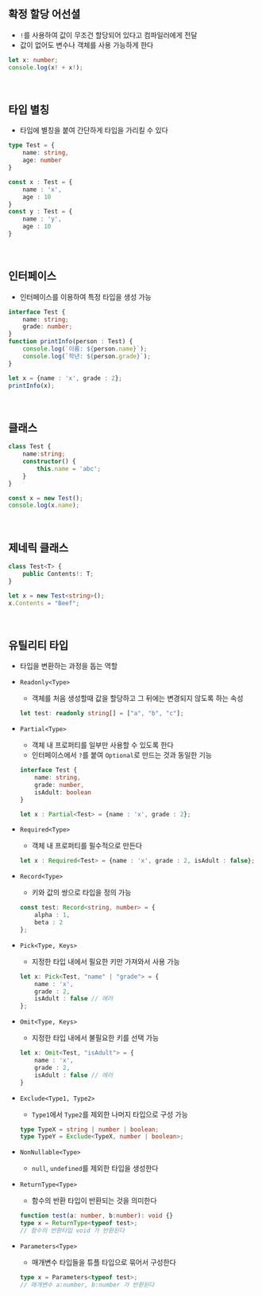 <!-- --- --><!-- title: 기본 키워드 --><!-- updated: 2023-02-02 09:03:52Z --><!-- created: 2023-02-02 08:08:36Z --><!-- latitude: 37.56653500 --><!-- longitude: 126.97796920 --><!-- altitude: 0.0000 --><!-- --- -->## 확정 할당 어선셜- `!`를 사용하여 값이 무조건 할당되어 있다고 컴파일러에게 전달- 값이 없어도 변수나 객체를 사용 가능하게 한다```typescriptlet x: number;console.log(x! + x!);```<br>## 타입 별칭- 타입에 별칭을 붙여 간단하게 타입을 가리킬 수 있다```typescripttype Test = {	name: string,	age: number}const x : Test = {	name : 'x',	age : 10}const y : Test = {	name : 'y',	age : 10}```<br>## 인터페이스- 인터페이스를 이용하여 특정 타입을 생성 가능```typescriptinterface Test {	name: string;	grade: number;}function printInfo(person : Test) {	console.log(`이름: ${person.name}`);	console.log(`학년: ${person.grade}`);}let x = {name : 'x', grade : 2};printInfo(x);```<br>## 클래스```typescriptclass Test {	name:string;	constructor() {		this.name = 'abc';	}}const x = new Test();console.log(x.name);```<br>## 제네릭 클래스```typescriptclass Test<T> {	public Contents!: T;}let x = new Test<string>();x.Contents = "Beef";```<br>## 유틸리티 타입- 타입을 변환하는 과정을 돕는 역할- `Readonly<Type>`	- 객체를 처음 생성할때 값을 할당하고 그 뒤에는 변경되지 않도록 하는 속성	```typescript	let test: readonly string[] = ["a", "b", "c"];	```- `Partial<Type>`	- 객체 내 프로퍼티를 일부만 사용할 수 있도록 한다	- 인터페이스에서 `?`를 붙여 `Optional`로 만드는 것과 동일한 기능	```typescript	interface Test {		name: string,		grade: number,		isAdult: boolean	}	let x : Partial<Test> = {name : 'x', grade : 2};	```- `Required<Type>`	- 객체 내 프로퍼티를 필수적으로 만든다	```typescript	let x : Required<Test> = {name : 'x', grade : 2, isAdult : false};	```	- `Record<Type>`	- 키와 값의 쌍으로 타입을 정의 가능	```typescript	const test: Record<string, number> = {		alpha : 1,		beta : 2	};	```- `Pick<Type, Keys>`	- 지정한 타입 내에서 필요한 키만 가져와서 사용 가능	```typescript	let x: Pick<Test, "name" | "grade"> = {		name : 'x',		grade : 2,		isAdult : false // 에러	};	```- `Omit<Type, Keys>`	- 지정한 타입 내에서 불필요한 키를 선택 가능	```typescript	let x: Omit<Test, "isAdult"> = {		name : 'x',		grade : 2,		isAdult : false // 에러	}	```- `Exclude<Type1, Type2>`	- `Type1`에서 `Type2`를 제외한 나머지 타입으로 구성 가능	```typescript	type TypeX = string | number | boolean;	type TypeY = Exclude<TypeX, number | boolean>;	```- `NonNullable<Type>`	- `null`, `undefined`를 제외한 타입을 생성한다- `ReturnType<Type>`	- 함수의 반환 타입이 반환되는 것을 의미한다	```typescript	function test(a: number, b:number): void {}	type x = ReturnType<typeof test>;	// 함수의 반환타입 void 가 반환된다	```- `Parameters<Type>`	- 매개변수 타입들을 튜플 타입으로 묶어서 구성한다	```typescript	type x = Parameters<typeof test>;	// 매개변수 a:number, b:number 가 반환된다	```